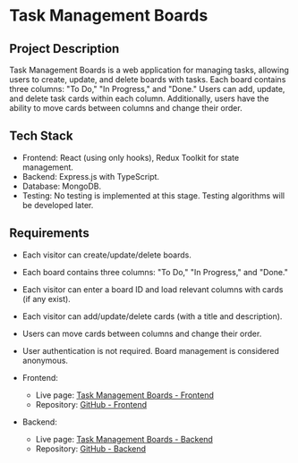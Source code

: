 # Task Management Boards

## Project Description

Task Management Boards is a web application for managing tasks, allowing users to create, update, and delete boards with tasks. Each board contains three columns: "To Do," "In Progress," and "Done." Users can add, update, and delete task cards within each column. Additionally, users have the ability to move cards between columns and change their order.

## Tech Stack

- Frontend: React (using only hooks), Redux Toolkit for state management.
- Backend: Express.js with TypeScript.
- Database: MongoDB.
- Testing: No testing is implemented at this stage. Testing algorithms will be developed later.

## Requirements

- Each visitor can create/update/delete boards.
- Each board contains three columns: "To Do," "In Progress," and "Done."
- Each visitor can enter a board ID and load relevant columns with cards (if any exist).
- Each visitor can add/update/delete cards (with a title and description).
- Users can move cards between columns and change their order.
- User authentication is not required. Board management is considered anonymous.

- Frontend: 
  - Live page: [Task Management Boards - Frontend](https://allagrey.github.io/kanban-board/)
  - Repository: [GitHub - Frontend](https://github.com/AllaGrey/kanban-board)
- Backend: 
  - Live page: [Task Management Boards - Backend](https://kanban-board-back.vercel.app/)
  - Repository: [GitHub - Backend](https://github.com/AllaGrey/kanban-board-backend)
